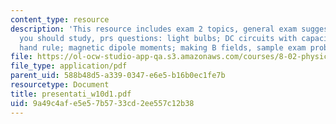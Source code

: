 ```yaml
---
content_type: resource
description: 'This resource includes exam 2 topics, general exam suggestions, what
  you should study, prs questions: light bulbs; DC circuits with capacitors; right
  hand rule; magnetic dipole moments; making B fields, sample exam problems and solutions.'
file: https://ol-ocw-studio-app-qa.s3.amazonaws.com/courses/8-02-physics-ii-electricity-and-magnetism-spring-2007/9a49c4afe5e57b5733cd2ee557c12b38_presentati_w10d1.pdf
file_type: application/pdf
parent_uid: 588b48d5-a339-0347-e6e5-b16b0ec1fe7b
resourcetype: Document
title: presentati_w10d1.pdf
uid: 9a49c4af-e5e5-7b57-33cd-2ee557c12b38
---
```


